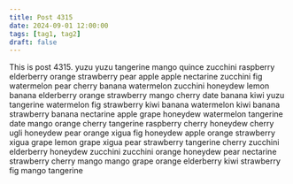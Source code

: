 ```yaml
---
title: Post 4315
date: 2024-09-01 12:00:00
tags: [tag1, tag2]
draft: false
---
```

This is post 4315.
yuzu
yuzu
tangerine
mango
quince
zucchini
raspberry
elderberry
orange
strawberry
pear
apple
apple
nectarine
zucchini
fig
watermelon
pear
cherry
banana
watermelon
zucchini
honeydew
lemon
banana
elderberry
orange
strawberry
mango
cherry
date
banana
kiwi
yuzu
tangerine
watermelon
fig
strawberry
kiwi
banana
watermelon
kiwi
banana
strawberry
banana
nectarine
apple
grape
honeydew
watermelon
tangerine
date
mango
orange
cherry
tangerine
raspberry
cherry
honeydew
cherry
ugli
honeydew
pear
orange
xigua
fig
honeydew
apple
orange
strawberry
xigua
grape
lemon
grape
xigua
pear
strawberry
tangerine
cherry
zucchini
elderberry
honeydew
zucchini
zucchini
orange
honeydew
pear
nectarine
strawberry
cherry
mango
mango
grape
orange
elderberry
kiwi
strawberry
fig
mango
tangerine

